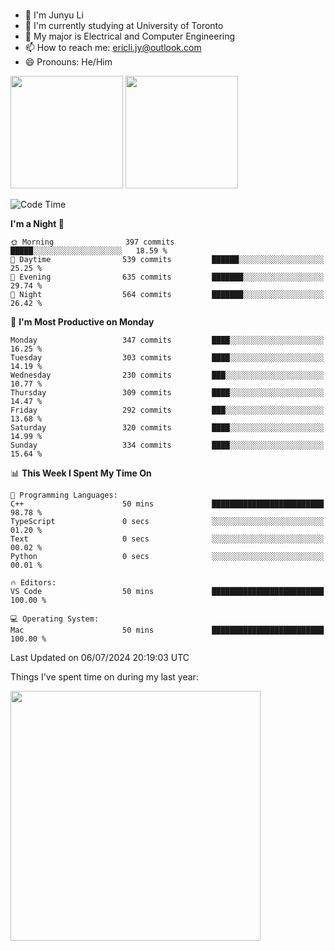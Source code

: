 ### 
- 👨 I'm Junyu Li
- 📖 I'm currently studying at University of Toronto
- 🌱 My major is Electrical and Computer Engineering
- 📫 How to reach me: ericli.jy@outlook.com
- 😄 Pronouns: He/Him

<p align="left">  
  <img height="180em" src="https://github-readme-stats-sigma-five-48.vercel.app/api?username=ericjyli&theme=tokyonight&show_icons=true&count_private=true&include_orgs=true" />
  <img height="180em" src="https://github-readme-stats-sigma-five-48.vercel.app/api/top-langs/?username=ericjyli&theme=tokyonight&count_private=true&include_orgs=true&include_orgs=true&layout=compact" />
</p>

<!--START_SECTION:waka-->
![Code Time](http://img.shields.io/badge/Code%20Time-480%20hrs%2044%20mins-blue)

**I'm a Night 🦉** 

```text
🌞 Morning                397 commits         █████░░░░░░░░░░░░░░░░░░░░   18.59 % 
🌆 Daytime                539 commits         ██████░░░░░░░░░░░░░░░░░░░   25.25 % 
🌃 Evening                635 commits         ███████░░░░░░░░░░░░░░░░░░   29.74 % 
🌙 Night                  564 commits         ███████░░░░░░░░░░░░░░░░░░   26.42 % 
```
📅 **I'm Most Productive on Monday** 

```text
Monday                   347 commits         ████░░░░░░░░░░░░░░░░░░░░░   16.25 % 
Tuesday                  303 commits         ████░░░░░░░░░░░░░░░░░░░░░   14.19 % 
Wednesday                230 commits         ███░░░░░░░░░░░░░░░░░░░░░░   10.77 % 
Thursday                 309 commits         ████░░░░░░░░░░░░░░░░░░░░░   14.47 % 
Friday                   292 commits         ███░░░░░░░░░░░░░░░░░░░░░░   13.68 % 
Saturday                 320 commits         ████░░░░░░░░░░░░░░░░░░░░░   14.99 % 
Sunday                   334 commits         ████░░░░░░░░░░░░░░░░░░░░░   15.64 % 
```


📊 **This Week I Spent My Time On** 

```text
💬 Programming Languages: 
C++                      50 mins             █████████████████████████   98.78 % 
TypeScript               0 secs              ░░░░░░░░░░░░░░░░░░░░░░░░░   01.20 % 
Text                     0 secs              ░░░░░░░░░░░░░░░░░░░░░░░░░   00.02 % 
Python                   0 secs              ░░░░░░░░░░░░░░░░░░░░░░░░░   00.01 % 

🔥 Editors: 
VS Code                  50 mins             █████████████████████████   100.00 % 

💻 Operating System: 
Mac                      50 mins             █████████████████████████   100.00 % 
```


 Last Updated on 06/07/2024 20:19:03 UTC
<!--END_SECTION:waka-->

<p> Things I've spent time on during my last year: </p>
<img height="400em" src="https://github-readme-stats-git-master-ericjyli.vercel.app/api/wakatime?username=ericjyli&layout=compact&theme=tokyonight" />

<!--
Here are some ideas to get you started:

- 🔭 I’m currently working on ...
- 🌱 I’m currently learning ...
- 👯 I’m looking to collaborate on ...
- 🤔 I’m looking for help with ...
- 💬 Ask me about ...
- 📫 How to reach me: ...
- 😄 Pronouns: ...
- ⚡ Fun fact: ...
-->
